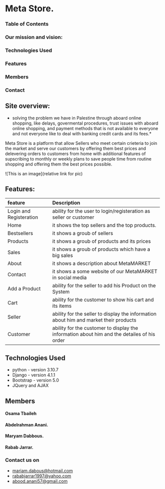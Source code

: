 # Meta Store.
### Table of Contents
### Our mission and vision:
### Technologies Used
### Features
### Members
### Contact

## Site overview:

- solving the problem we have in Palestine through aboard online shopping, like delays, govermental procedures, trust issues with aboard online shopping, and payment methods that is not available to everyone and not everyone like to deal with banking credit cards and its fees.\*

Meta Store is a platform that allow Sellers who meet certain crieteria to join the market and serve our customers by offering them
best prices and delevering orders to customers from home with additional features of supscribing to monthly or weekly plans to save people
time from routine shopping and offering them the best prices possible.


![This is an image](relative link for pic)

## Features:
| feature | Description |
| :--- | :--- |
| Login and Registeration | ability for the user to login/registeration as seller or customer |
| Home | it shows the top sellers and the top products. |
| Bestsellers | it shows a groub of sellers |
| Products | it shows a groub of products and its prices |
| Sales | it shows a groub of products which have a big sales |
| About | it shows a description about MetaMARKET |
| Contact | it shows a some website of our MetaMARKET in social media |
| Add a Product | ability for the seller to add his Product on the System |
| Cart | ability for the customer to show his cart and its items |
| Seller | ability for the seller to display the information about him and market their products |
| Customer | ability for the customer to display the information about him and the detailes of his order |

## Technologies Used
* python - version 3.10.7
* Django - version 4.1.1
* Bootstrap - version 5.0
* JQuery and AJAX


## Members
#### Osama Tbaileh
#### Abdelrahman Anani.
#### Maryam Dabbous.
#### Rabab Jarrar.

### Contact us on
* mariam.dabous@hotmail.com
* rababjarrar1997@yahoo.com
* abood.anani57@gmail.com
